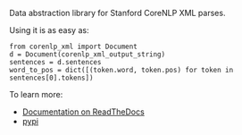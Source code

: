 Data abstraction library for Stanford CoreNLP XML parses.

Using it is as easy as:

    from corenlp_xml import Document
    d = Document(corenlp_xml_output_string)
    sentences = d.sentences
    word_to_pos = dict([(token.word, token.pos) for token in sentences[0].tokens])
    
To learn more:
    
 * [Documentation on ReadTheDocs](http://corenlp-xml-library.readthedocs.org/en/latest/index.html)
 * [pypi](https://pypi.python.org/pypi/corenlp-xml/0.0.1)
